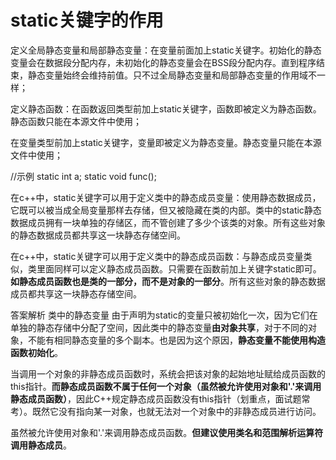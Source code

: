 # static关键字的作用


定义全局静态变量和局部静态变量：在变量前面加上static关键字。初始化的静态变量会在数据段分配内存，未初始化的静态变量会在BSS段分配内存。直到程序结束，静态变量始终会维持前值。只不过全局静态变量和局部静态变量的作用域不一样；

定义静态函数：在函数返回类型前加上static关键字，函数即被定义为静态函数。静态函数只能在本源文件中使用；

在变量类型前加上static关键字，变量即被定义为静态变量。静态变量只能在本源文件中使用；

//示例 static int a; static void func();

在c++中，static关键字可以用于定义类中的静态成员变量：使用静态数据成员，它既可以被当成全局变量那样去存储，但又被隐藏在类的内部。类中的static静态数据成员拥有一块单独的存储区，而不管创建了多少个该类的对象。所有这些对象的静态数据成员都共享这一块静态存储空间。

在c++中，static关键字可以用于定义类中的静态成员函数：与静态成员变量类似，类里面同样可以定义静态成员函数。只需要在函数前加上关键字static即可。**如静态成员函数也是类的一部分，而不是对象的一部分**。所有这些对象的静态数据成员都共享这一块静态存储空间。

答案解析
类中的静态变量
由于声明为static的变量只被初始化一次，因为它们在单独的静态存储中分配了空间，因此类中的静态变量**由对象共享**，对于不同的对象，不能有相同静态变量的多个副本。也是因为这个原因，**静态变量不能使用构造函数初始化**。

当调用一个对象的非静态成员函数时，系统会把该对象的起始地址赋给成员函数的this指针。**而静态成员函数不属于任何一个对象（虽然被允许使用对象和'.'来调用静态成员函数）**，因此C++规定静态成员函数没有this指针（划重点，面试题常考）。既然它没有指向某一对象，也就无法对一个对象中的非静态成员进行访问。

虽然被允许使用对象和'.'来调用静态成员函数。**但建议使用类名和范围解析运算符调用静态成员**。